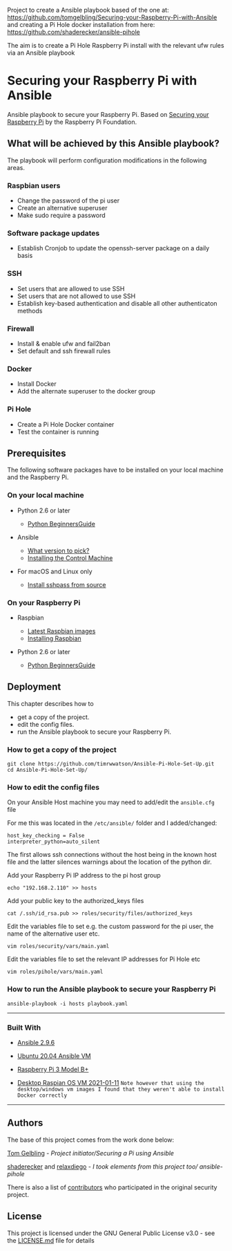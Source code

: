 Project to create a Ansible playbook based of the one at: https://github.com/tomgelbling/Securing-your-Raspberry-Pi-with-Ansible and creating a Pi Hole docker installation from here: https://github.com/shaderecker/ansible-pihole

The aim is to create a Pi Hole Raspberry Pi install with the relevant ufw rules via an Ansible playbook



# Securing your Raspberry Pi with Ansible

Ansible playbook to secure your Raspberry Pi.
Based on [Securing your Raspberry Pi](https://www.raspberrypi.org/documentation/configuration/security.md)  by the Raspberry Pi Foundation.

## What will be achieved by this Ansible playbook?

The playbook will perform configuration modifications in the following areas.

### Raspbian users
* Change the password of the pi user
* Create an alternative superuser
* Make sudo require a password

### Software package updates
* Establish Cronjob to update the openssh-server package on a daily basis

### SSH
* Set users that are allowed to use SSH
* Set users that are not allowed to use SSH
* Establish key-based authentication and disable all other authenticaton methods

### Firewall
* Install & enable ufw and fail2ban
* Set default and ssh firewall rules

### Docker
* Install Docker
* Add the alternate superuser to the docker group

### Pi Hole
* Create a Pi Hole Docker container
* Test the container is running


## Prerequisites

The following software packages have to be installed on your local machine and the Raspberry Pi.

### On your local machine
* Python 2.6 or later
  * [Python BeginnersGuide](https://wiki.python.org/moin/BeginnersGuide/Download)


* Ansible
  * [What version to pick?](http://docs.ansible.com/ansible/latest/intro_installation.html#what-version-to-pick)
  * [Installing the Control Machine](http://docs.ansible.com/ansible/latest/intro_installation.html#installing-the-control-machine)


* For macOS and Linux only
  * [Install sshpass from source](https://gist.github.com/arunoda/7790979#installing-from-the-source)

### On your Raspberry Pi
* Raspbian
  * [Latest Raspbian images](https://www.raspberrypi.org/downloads/raspbian/)
  * [Installing Raspbian](https://www.raspberrypi.org/documentation/installation/installing-images/)


* Python 2.6 or later
  * [Python BeginnersGuide](https://wiki.python.org/moin/BeginnersGuide/Download)


## Deployment

This chapter describes how to
* get a copy of the project.
* edit the config files.
* run the Ansible playbook to secure your Raspberry Pi.

### How to get a copy of the project

```
git clone https://github.com/timrwwatson/Ansible-Pi-Hole-Set-Up.git
cd Ansible-Pi-Hole-Set-Up/
```

### How to edit the config files

On your Ansible Host machine you may need to add/edit the `ansible.cfg` file

For me this was located in the `/etc/ansible/` folder and I added/changed:
```
host_key_checking = False
interpreter_python=auto_silent
```
The first allows ssh connections without the host being in the known host file and the latter silences warnings about the location of the python dir.

Add your Raspberry Pi IP address to the pi host group
```
echo "192.168.2.110" >> hosts
```

Add your public key to the authorized_keys files
```
cat /.ssh/id_rsa.pub >> roles/security/files/authorized_keys
```

Edit the variables file to set e.g. the custom password for the pi user, the name of the alternative user etc.
```
vim roles/security/vars/main.yaml
```

Edit the variables file to set the relevant IP addresses for Pi Hole etc
```
vim roles/pihole/vars/main.yaml
```

### How to run the Ansible playbook to secure your Raspberry Pi

```
ansible-playbook -i hosts playbook.yaml
```

---

### Built With

* [Ansible 2.9.6](https://releases.ansible.com/ansible/)
* [Ubuntu 20.04 Ansible VM](https://ubuntu.com/download/desktop)
* [Raspberry Pi 3 Model B+](https://www.raspberrypi.com/products/raspberry-pi-3-model-b-plus/)

* [Desktop Raspian OS VM 2021-01-11](https://www.raspberrypi.org/downloads/raspbian/)
`Note however that using the desktop/windows vm images I found that they weren't able to install Docker correctly`

---

## Authors
The base of this project comes from the work done below:

[Tom Gelbling](https://www.linkedin.com/in/tomgelbling/) - *Project initiator/Securing a Pi using Ansible*

[shaderecker](https://github.com/shaderecker/ansible-pihole/) and [relaxdiego](https://github.com/shaderecker/ansible-pihole/) - *I took elements from this project too/ ansible-pihole*
 

There is also a list of [contributors](https://github.com/tomgelbling/Securing-your-Raspberry-Pi-with-Ansible/graphs/contributors) who participated in the original security project.

## License

This project is licensed under the GNU General Public License v3.0 - see the [LICENSE.md](LICENSE.md) file for details

